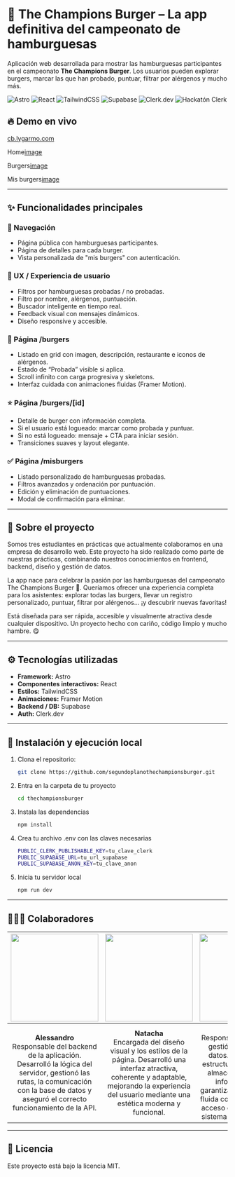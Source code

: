 # 🍔 The Champions Burger – La app definitiva del campeonato de hamburguesas
Aplicación web desarrollada para mostrar las hamburguesas participantes en el campeonato **The Champions Burger**. Los usuarios pueden explorar burgers, marcar las que han probado, puntuar, filtrar por alérgenos y mucho más.

![Astro](https://img.shields.io/badge/Astro-Framework-blueviolet)
![React](https://img.shields.io/badge/React-Component_Lib-61DAFB)
![TailwindCSS](https://img.shields.io/badge/TailwindCSS-CSS-38B2AC)
![Supabase](https://img.shields.io/badge/Supabase-Backend-3ECF8E)
![Clerk.dev](https://img.shields.io/badge/Auth-Clerk.dev-orange)
![Hackatón Clerk](https://img.shields.io/badge/Hackat%C3%B3n-Clerk-FF4081)


## 🔥 Demo en vivo
[cb.lygarmo.com](http://cb.lygarmo.com/)

Home[image](https://github.com/user-attachments/assets/7ceb0432-8567-4d08-81a4-7ba561b5c82e)

Burgers[image](https://github.com/user-attachments/assets/c171eac7-1bce-4dc0-bc0d-054c92e89af3)

Mis burgers[image](https://github.com/user-attachments/assets/5e7264f8-cdef-4f2c-addb-9f41a11ce45b)


---

## ✨ Funcionalidades principales

### 🧭 Navegación
- Página pública con hamburguesas participantes.
- Página de detalles para cada burger.
- Vista personalizada de "mis burgers" con autenticación.

### 🧠 UX / Experiencia de usuario
- Filtros por hamburguesas probadas / no probadas.
- Filtro por nombre, alérgenos, puntuación.
- Buscador inteligente en tiempo real.
- Feedback visual con mensajes dinámicos.
- Diseño responsive y accesible.

### 🍔 Página /burgers
- Listado en grid con imagen, descripción, restaurante e iconos de alérgenos.
- Estado de “Probada” visible si aplica.
- Scroll infinito con carga progresiva y skeletons.
- Interfaz cuidada con animaciones fluidas (Framer Motion).

### ⭐ Página /burgers/[id]
- Detalle de burger con información completa.
- Si el usuario está logueado: marcar como probada y puntuar.
- Si no está logueado: mensaje + CTA para iniciar sesión.
- Transiciones suaves y layout elegante.

### ✅ Página /misburgers
- Listado personalizado de hamburguesas probadas.
- Filtros avanzados y ordenación por puntuación.
- Edición y eliminación de puntuaciones.
- Modal de confirmación para eliminar.

---

## 🤔 Sobre el proyecto
Somos tres estudiantes en prácticas que actualmente colaboramos en una empresa de desarrollo web. Este proyecto ha sido realizado como parte de nuestras prácticas, combinando nuestros conocimientos en frontend, backend, diseño y gestión de datos.

La app nace para celebrar la pasión por las hamburguesas del campeonato The Champions Burger 🍔. Queríamos ofrecer una experiencia completa para los asistentes: explorar todas las burgers, llevar un registro personalizado, puntuar, filtrar por alérgenos… ¡y descubrir nuevas favoritas!

Está diseñada para ser rápida, accesible y visualmente atractiva desde cualquier dispositivo. Un proyecto hecho con cariño, código limpio y mucho hambre. 😋

---

## ⚙️ Tecnologías utilizadas

- **Framework:** Astro
- **Componentes interactivos:** React
- **Estilos:** TailwindCSS
- **Animaciones:** Framer Motion
- **Backend / DB:** Supabase
- **Auth:** Clerk.dev

---

## 🧪 Instalación y ejecución local

1. Clona el repositorio:

   ```bash
   git clone https://github.com/segundoplanothechampionsburger.git
   ```

2. Entra en la carpeta de tu proyecto
    ```bash
   cd thechampionsburger
   ```

3. Instala las dependencias
    ```bash
   npm install
   ```

4. Crea tu archivo .env con las claves necesarias
    ```bash
    PUBLIC_CLERK_PUBLISHABLE_KEY=tu_clave_clerk
    PUBLIC_SUPABASE_URL=tu_url_supabase
    PUBLIC_SUPABASE_ANON_KEY=tu_clave_anon
    ```
5. Inicia tu servidor local
    ```bash
    npm run dev
    ```
---

## 🧑‍🤝‍🧑 Colaboradores

| <img src="https://github.com/user-attachments/assets/582da696-8b98-4e62-b3c6-b6d5e79a88a9" width="200"/> | <img src="https://github.com/user-attachments/assets/7b5dc2db-f474-418f-ae56-a328308c9197" width="200"/> | <img src="https://github.com/user-attachments/assets/e74da348-9e90-41e0-b553-2dc48e585e78" width="200"/> |
|:--:|:--:|:--:|
| **Alessandro**<br>Responsable del backend de la aplicación. Desarrolló la lógica del servidor, gestionó las rutas, la comunicación con la base de datos y aseguró el correcto funcionamiento de la API. | **Natacha**<br>Encargada del diseño visual y los estilos de la página. Desarrolló una interfaz atractiva, coherente y adaptable, mejorando la experiencia del usuario mediante una estética moderna y funcional. | **Lydia**<br>Responsable del diseño y gestión de la base de datos. Se encargó de estructurar y optimizar el almacenamiento de la información para garantizar una integración fluida con el backend y un acceso eficiente desde el sistema de autenticación. |


---

## 🧾 Licencia
Este proyecto está bajo la licencia MIT.
